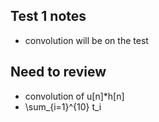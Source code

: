 ## Test 1 notes
- convolution will be on the test

## Need to review
- convolution of u[n]*h[n]
-   \sum_{i=1}^{10} t_i
